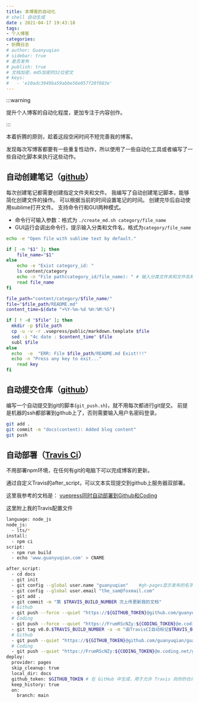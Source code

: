 ```yaml
---
title: 本博客的自动化
# shell 自动生成
date : 2021-04-17 19:43:18
tags:
- 个人博客
categories:
- 折腾日志
# author: Guanyuqian
# sidebar: true
# 是否发布
# publish: true
# 文档加密，md5加密的32位密文
# keys:
#   - 'e10adc3949ba59abbe56e057f20f883e'
---
```


:::warning

提升个人博客的自动化程度，更加专注于内容创作。

:::

<!-- more -->

本着折腾的原则，趁着这段空闲时间不短完善我的博客。

发现每次写博客都要有一些重复性动作，所以使用了一些自动化工具或者编写了一些自动化脚本来执行这些动作。

## 自动创建笔记（[github](https://www.travis-ci.com/github/guanyuqian/guanyuqian.github.io)）

每次创建笔记都需要创建指定文件夹和文件。
我编写了自动创建笔记脚本，能够简化创建文件的操作。
可以根据当前的时间设置笔记的时间。
创建完毕后自动使用sublime打开文件。
支持命令行和GUI两种模式。
- 命令行可输入参数：格式为 `./create_md.sh category/file_name`
- GUI运行会调出命令行，提示输入分类和文件名，格式为`category/file_name`

```bash
echo -e "Open file with sublime text by default."  

if [ -n "$1" ]; then
    file_name="$1"
else
    echo -e "Exist category_id: "  
    ls content/category
    echo -n "File path(category_id/file_name): " # 输入分类文件夹和文件名称
    read file_name
fi

file_path="content/category/$file_name/"
file="$file_path/README.md"
content_time=$(date "+%Y-%m-%d %H:%M:%S")

if [ ! -d "$file" ]; then
  mkdir -p $file_path
  cp -u -v -r .vuepress/public/markdown.template $file
  sed -i "4c date : $content_time" $file
  subl $file
else
  echo  -e  "ERR: File $file_path/README.md Exist!!!"
  echo -n "Press any key to exit..."
    read key
fi
```

## 自动提交仓库（[github](https://www.travis-ci.com/github/guanyuqian/guanyuqian.github.io)）

编写一个自动提交到git的脚本(`git_push.sh`)，就不用每次都进行git提交。
前提是机器的ssh都部署到github上了，否则需要输入用户名密码登录。


```bash
git add .
git commit -m "docs(content): Added blog content"
git push
```

## 自动部署（[Travis Ci](https://travis-ci.org/)）

不用部署npm环境，在任何有git的电脑下可以完成博客的更新。

通过自定义Travis的after_script，可以文本实现提交到github上服务器双部署。

这里我参考的文档是： [vuepress同时自动部署到Github和Coding](https://803344.netlify.app/web/vuepress-tong-shi-zi-dong-bu-shu-daogithub-hecoding.html)

这里附上我的Travis配置文件

```bash
language: node_js
node_js:
  - lts/*
install:
  - npm ci
script:
  - npm run build
  - echo 'www.guanyuqian.com' > CNAME

after_script:
  - cd docs
  - git init
  - git config --global user.name "guanyuqian"    #gh-pages显示发布的名字
  - git config --global user.email "the_sam@foxmail.com"
  - git add .
  - git commit -m "第 $TRAVIS_BUILD_NUMBER 次上传更新我的文档"
  # Github 
  - git push --force --quiet "https://${GITHUB_TOKEN}@github.com/guanyuqian/guanyuqian.github.io.git" master:gh-pages
  # Coding 
  - git push --force --quiet "https://FrumRScNZy:${CODING_TOKEN}@e.coding.net/guanyuqian/guanyuqian.coding.me/guanyuqian.coding.me.git" master:gh-pages
  - git tag v0.0.$TRAVIS_BUILD_NUMBER -a -m "由TravisCI自动标记$TRAVIS_BUILD_NUMBER次"
  # Github
  - git push --quiet "https://${GITHUB_TOKEN}@github.com/guanyuqian/guanyuqian.github.io.git" master:gh-pages --tags
  # Coding
  - git push --quiet "https://FrumRScNZy:${CODING_TOKEN}@e.coding.net/guanyuqian/guanyuqian.coding.me/guanyuqian.coding.me.git" master:gh-pages --tags
deploy:
  provider: pages
  skip_cleanup: true
  local_dir: docs
  github_token: $GITHUB_TOKEN # 在 GitHub 中生成，用于允许 Travis 向你的仓库推送代码。在 Travis 的项目设置页面进行配置，设置为 secure variable
  keep_history: true
  on:
    branch: main
```
